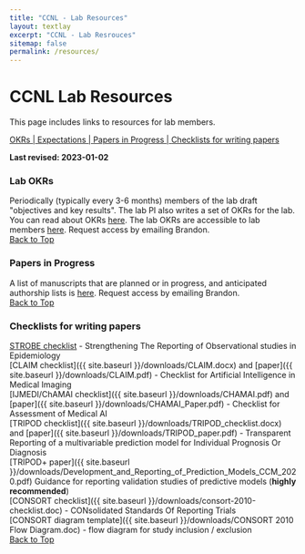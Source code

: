 ```yaml
---
title: "CCNL - Lab Resources"
layout: textlay
excerpt: "CCNL - Lab Resrouces"
sitemap: false
permalink: /resources/
---
```


# CCNL Lab Resources
This page includes links to resources for lab members.

[OKRs | ](#lab-okrs)
[Expectations | ](#expectations)
[Papers in Progress | ](#papers-in-progress)
[Checklists for writing papers](#checklists-for-paper-writing)

**Last revised:  2023-01-02**


### Lab OKRs
Periodically (typically every 3-6 months) members of the lab draft "objectives and key results". The lab PI also writes a set of OKRs for the lab. You can read about OKRs [here](https://www.whatmatters.com/). The lab OKRs are accessible to lab members [here](https://docs.google.com/document/d/19vgN_tTgaFeOmKnAcrsweqkeMgkukY79_1giEsRPn_w/edit?usp=sharing). Request access by emailing Brandon.  
[Back to Top](#  )  

### Papers in Progress
A list of manuscripts that are planned or in progress, and anticipated authorship lists is [here](https://docs.google.com/document/d/1ALCjtQEkfHNqaJcqN3eXTDuMcfxWDMLHhREN-Mk2WgY/edit?usp=sharing). Request access by emailing Brandon.  
[Back to Top](#ccnl-lab-resources)

### Checklists for writing papers  
[STROBE checklist](https://www.strobe-statement.org/checklists/) - Strengthening The Reporting of Observational studies in Epidemiology  
[CLAIM checklist]({{ site.baseurl }}/downloads/CLAIM.docx) and [paper]({{ site.baseurl }}/downloads/CLAIM.pdf) - Checklist for Artificial Intelligence in Medical Imaging  
[IJMEDI/ChAMAI checklist]({{ site.baseurl }}/downloads/CHAMAI.pdf) and [paper]({{ site.baseurl }}/downloads/CHAMAI_Paper.pdf) - Checklist for Assessment of Medical AI   
[TRIPOD checklist]({{ site.baseurl }}/downloads/TRIPOD_checklist.docx) and [paper]({{ site.baseurl }}/downloads/TRIPOD_paper.pdf) - Transparent Reporting of a multivariable prediction model for Individual Prognosis Or Diagnosis  
[TRIPOD+ paper]({{ site.baseurl }}/downloads/Development_and_Reporting_of_Prediction_Models_CCM_2020.pdf) Guidance for reporting validation studies of predictive models (**highly recommended**)    
[CONSORT checklist]({{ site.baseurl }}/downloads/consort-2010-checklist.doc)  - CONsolidated Standards Of Reporting Trials  
[CONSORT diagram template]({{ site.baseurl }}/downloads/CONSORT 2010 Flow Diagram.doc) - flow diagram for study inclusion / exclusion  
[Back to Top](#ccnl-lab-resources)

